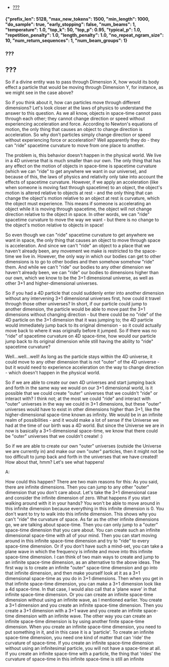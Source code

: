 - [???](#)


#### {"prefix_len": 5128, "max_new_tokens": 1500, "min_length": 1000, "do_sample": true, "early_stopping": false, "num_beams": 1, "temperature": 1.0, "top_k": 50, "top_p": 0.95, "typical_p": 1.0, "repetition_penalty": 1.0, "length_penalty": 1.0, "no_repeat_ngram_size": 10, "num_return_sequences": 1, "num_beam_groups": 1}
### ???
## ???

 So if a divine entity was to pass through Dimension X, how would its body effect a particle that would be moving through Dimension Y, for instance, as we might see in the case above?

So if you think about it, how can particles move through different dimensions? Let's look closer at the laws of physics to understand the answer to this question. As we all know, objects in space-time cannot pass through each other; they cannot change direction or speed without experiencing acceleration and force. According to Newton's equations of motion, the only thing that causes an object to change direction is acceleration. So why don't particles simply change direction or speed without experiencing force or acceleration? Well apparently they do - they can "ride" spacetime curvature to move from one place to another.

The problem is, this behavior doesn't happen in the physical world. We live in a 4D universe that is much smaller than our own. The only thing that has any effect on the motion of objects in space-time is spacetime curvature (which we can "ride" to get anywhere we want in our universe), and because of this, the laws of physics and relativity only take into account the effects of spacetime curvature. However, if we apply an acceleration (like when someone is moving fast through spacetime) to an object, the object's motion is altered relative to objects at rest - and the only thing that can change the object's motion relative to an object at rest is curvature, which the object must experience. This means if someone is accelerating an object while it is moving through spacetime, the object will not change direction relative to the object in space. In other words, we can "ride" spacetime curvature to move the way we want - but there is no change to the object's motion relative to objects in space!

So even though we can "ride" spacetime curvature to get anywhere we want in space, the only thing that causes an object to move through space is acceleration. And since we can't "ride" an object to a place that we haven't already been, any movement we make is restricted to the space-time we live in.
However, the only way in which our bodies can get to other dimensions is to go to other bodies and then somehow somehow "ride" them. And while we can't "ride" our bodies to any other dimension we haven't already been, we can "ride" our bodies to dimensions higher than our own, which we know to be the 3+1 dimensional universe, as well as other 3+1 and higher-dimensional universes.

So if you had a 4D particle that could suddenly enter into another dimension without any intervening 3+1 dimensional universes first, how could it travel through those other universes? In short, if our particle could jump to another dimension, the particle would be able to move past the 3+1 dimensions without changing direction - but there could be no "ride" of the 4D particle on the 3+1 dimension that it was jumping to; the 4D particle would immediately jump back to its original dimension - so it could actually move back to where it was originally before it jumped.
So if there was no "ride" of spacetime curvature on 4D space-time, how would our particle jump back to its original dimension while still having the ability to "ride" spacetime curvature?

Well...well...well! As long as the particle stays within the 4D universe, it could move to any other dimension that is not "outer" of the 4D universe - but it would need to experience acceleration on the way to change direction - which doesn't happen in the physical world.

So if we are able to create our own 4D universes and start jumping back and forth in the same way we would on our 3+1 dimensional world, is it possible that we could create "outer" universes that we couldn't "ride" or interact with? I think not; at the most we could "ride" and interact with "outer" universes in the way we could in 3+1 dimensions, but these "outer" universes would have to exist in other dimensions higher than 3+1, like the higher-dimensional space-time known as infinity. We would be in an infinite realm of possibilities - and it would make a lot of sense if the Universe we had at the time of our birth was a 4D world. But since the Universe we are in now is basically a 3+1-dimensional space-time, we know that there could be "outer" universes that we couldn't create! :)

So if we are able to create our own "outer" universes (outside the Universe we are currently in) and make our own "outer" particles, then it might not be too difficult to jump back and forth in the universes that we have created! How about that, hmm? Let's see what happens!

A:

How could this happen?
There are two main reasons for this:
As you said, there are infinite dimensions. Then you can jump to any other "outer" dimension that you don't care about. Let's take the 3+1 dimensional case and consider the infinite dimension of zero. What happens if you start walking around with it in your hands? You won't be able to move around in this infinite dimension because everything in this infinite dimension is 0. You don't want to try to walk into this infinite dimension. This shows why you can't "ride" the curvature of space.
As far as the other infinite dimensions go, we are talking about space-time. Then you can only jump to a "outer" space-time dimension that you care about. You can create such an infinite dimensional space-time with all of your mind. Then you can start moving around in this infinite space-time dimension and try to "ride" to every space-time dimension. Or if you don't have such a mind-set, you can take a plane wave in which the frequency is infinite and move into this infinite space-time dimension.
I can think of two main ways to create and jump to an infinite space-time dimension, as an alternative to the above ideas. The first way is to create an infinite "outer" space-time dimension and go into that infinite dimension, and then make yourself look at it as a 3+1 dimensional space-time as you do in 3+1 dimensions. Then when you get in that infinite space-time dimension, you can make a 3+1 dimension look like a 4d space-time. In that case, I would also call that a 'plane wave' in that infinite space-time dimension. Or you can create an infinite space-time dimension without using an infinite wave, as I mentioned earlier. You create a 3+1 dimension and you create an infinite space-time dimension. Then you create a 3+1 dimension with a 3+1 wave and you create an infinite space-time dimension with an infinite wave.
The other way you can create an infinite space-time dimension is by using another finite space-time dimension. When you create an infinite space-time dimension, you need to put something in it, and in this case it is a 'particle'. To create an infinite space-time dimension, you need one kind of matter that can 'ride' the curvature of space-time. If you create an infinite space-time dimension without using an infinitesimal particle, you will not have a space-time at all.
If you create an infinite space-time with a particle, the thing that 'rides' the curvature of space-time in this infinite space-time is still an infinite